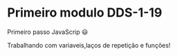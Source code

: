 # Primeiro modulo DDS-1-19
Primeiro passo JavaScrip :smiley:

Trabalhando com variaveis,laços de repetição e funções! 